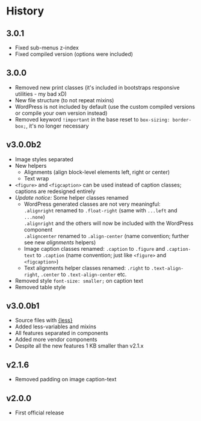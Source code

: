 # History

## 3.0.1
 * Fixed sub-menus z-index
 * Fixed compiled version (options were included)

## 3.0.0
 * Removed new print classes (it's included in bootstraps responsive utilities - my bad xD)
 * New file structure (to not repeat mixins)
 * WordPress is not included by default (use the custom compiled versions or compile your own version instead)
 * Removed keyword `!important` in the base reset to `box-sizing: border-box;`, it's no longer necessary

## v3.0.0b2
 * Image styles separated 
 * New helpers
   * Alignments (align block-level elements left, right or center)
   * Text wrap
 * `<figure>` and `<figcaption>` can be used instead of caption classes; captions are redesigned entirely
 * *Update notice:* Some helper classes renamed
   * WordPress generated classes are not very meaningful:<br />
     `.alignright` renamed to `.float-right` (same with `...left` and `...none`)<br />
     `.alignright` and the others will now be included with the WordPress component<br />
     `.aligncenter` renamed to `.align-center` (name convention; further see new _alignments_ helpers)
   * Image caption classes renamed: `.caption` to `.figure` and `.caption-text` to `.caption` (name convention; just like `<figure>` and `<figcaption>`)
   * Text alignments helper classes renamed: `.right` to `.text-align-right`, `.center` to `.text-align-center` etc.
 * Removed style `font-size: smaller;` on caption text
 * Removed table style

## v3.0.0b1
 * Source files with [{less}](http://lesscss.org/)
 * Added less-variables and mixins
 * All features separated in components
 * Added more vendor components
 * Despite all the new features 1 KB smaller than v2.1.x
 
## v2.1.6
 * Removed padding on image caption-text
 
## v2.0.0
 * First official release
 